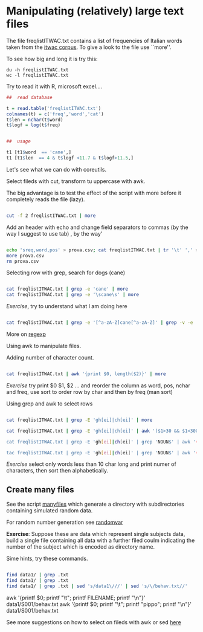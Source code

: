 
#  Manipulating (relatively)  large text files

The file freqlistITWAC.txt contains a list of frequencies of Italian words taken from the [itwac corpus](https://www.sketchengine.eu/itwac-italian-corpus/). To  give a look to the file use ``more''.

To see how big and long it is try this:

~~~
du -h freqlistITWAC.txt
wc -l freqlistITWAC.txt 
~~~

Try to read it with R, microsoft excel....

``` R
##  read database

t = read.table('freqlistITWAC.txt')
colnames(t) = c('freq','word','cat')
t$len = nchar(t$word)
t$logf = log(t$freq)


##  usage

t1 [t1$word  == 'cane',]
t1 [t1$len  == 4 & t$logf <11.7 & t$logf>11.5,]

```


Let's see what we can  do  with coreutils.

Select fileds with cut, transform tu uppercase with awk.

The big advantage is to test the effect of the script with more before it completely reads the file (lazy).

```bash

cut -f 2 freqlistITWAC.txt | more

```

Add an header with echo and change field separators to commas (by the way I suggest to use tab) ,  by the way'

```bash

echo 'sreq,word,pos' > prova.csv; cat freqlistITWAC.txt | tr '\t' ',' >>  prova.csv
more prova.csv
rm prova.csv

```


Selecting row with grep,  search for dogs (cane)

```bash

cat freqlistITWAC.txt | grep -e 'cane' | more
cat freqlistITWAC.txt | grep -e '\scane\s' | more

```


*Exercise*,  try to understand what I am doing here

``` bash

cat freqlistITWAC.txt | grep -e '[^a-zA-Z]cane[^a-zA-Z]' | grep -v -e '^1\s' | more


```

More on [regexp](https://www.gnu.org/software/gnulib/manual/html_node/Regular-expressions.html)


Using awk  to manipulate files.


Adding number of character count.

``` bash

cat freqlistITWAC.txt | awk '{print $0, length($2)}' | more


```

*Exercise* try print $0 $1, $2 ... and reorder the column as word, pos, nchar and freq,  use sort to order row by char and then by freq (man sort)

Using grep and awk  to select rows


``` bash

cat freqlistITWAC.txt | grep -E 'gh[ei]|ch[ei]' | more

cat freqlistITWAC.txt | grep -E 'gh[ei]|ch[ei]' | awk '($1>30 && $1<30000){print $0} |more

cat freqlistITWAC.txt | grep -E 'gh[ei]|ch[ei]' | grep 'NOUN$' | awk '($1>30 && $1<30000){print $0}' |more

tac freqlistITWAC.txt | grep -E 'gh[ei]|ch[ei]' | grep 'NOUN$' | awk '($1>30 && $1<30000){print $0}' |more

```

*Exercise*  select only words less than 10 char long and print numer of characters, then sort then alphabetically.



##  Create many files

See the script [manyfiles](manyfiles.sh) which generate a  directory with subdirectories containing simulated random data.

For random number generation see [randomvar](https://tldp.org/LDP/abs/html/randomvar.html)

**Exercise**: Suppose these are data which represent single subjects data,  build a single file containing all data with a further filed coulm indicating the number of the subject which is encoded as directory name.

Sime hints,  try these commands.


``` bash

find data1/ | grep .txt
find data1/ | grep .txt
find data1/ | grep .txt | sed 's/data1\///' | sed 's/\/behav.txt//'

```

awk '{printf $0; printf "\t"; printf FILENAME; printf "\n"}' data1/S001/behav.txt 
awk '{printf $0; printf "\t"; printf "pippo"; printf "\n"}' data1/S001/behav.txt





See more suggestions on how to select on fileds with awk or sed [here](https://stackoverflow.com/questions/17001849/awk-partly-string-match-if-column-word-partly-matches)

   


